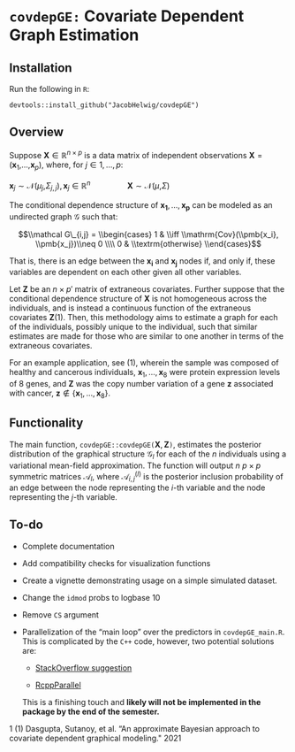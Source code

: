 # `covdepGE:` Covariate Dependent Graph Estimation

## Installation

Run the following in `R`:

`devtools::install_github("JacobHelwig/covdepGE")`

## Overview

Suppose **X** ∈ ℝ<sup>*n* × *p*</sup> is a data matrix of independent
observations **X** = (**x**<sub>1</sub>,...,**x**<sub>*p*</sub>), where,
for *j* ∈ 1, ..., *p*:

**x**<sub>*j*</sub> ∼ 𝒩(*μ*<sub>*j*</sub>,*Σ*<sub>*j*, *j*</sub>), **x**<sub>*j*</sub> ∈ ℝ<sup>*n*</sup>      **X** ∼ 𝒩(*μ*,*Σ*)

The conditional dependence structure of
**x**<sub>**1**</sub>, ..., **x**<sub>**p**</sub> can be modeled as an
undirected graph 𝒢 such that:

$$\\mathcal G\_{i,j} = 
\\begin{cases}
    1 & \\iff \\mathrm{Cov}(\\pmb{x_i}, \\pmb{x_j})\\neq 0 
    \\\\
    0 & \\textrm{otherwise} 
\\end{cases}$$

That is, there is an edge between the **x**<sub>**i**</sub> and
**x**<sub>**j**</sub> nodes if, and only if, these variables are
dependent on each other given all other variables.

Let **Z** be an *n* × *p*′ matrix of extraneous covariates. Further
suppose that the conditional dependence structure of **X** is not
homogeneous across the individuals, and is instead a continuous function
of the extraneous covariates **Z**(1). Then, this methodology aims to
estimate a graph for each of the individuals, possibly unique to the
individual, such that similar estimates are made for those who are
similar to one another in terms of the extraneous covariates.

For an example application, see (1), wherein the sample was composed of
healthy and cancerous individuals,
**x**<sub>1</sub>, ..., **x**<sub>8</sub> were protein expression levels
of 8 genes, and **Z** was the copy number variation of a gene **z**
associated with cancer,
**z** ∉ {**x**<sub>1</sub>, ..., **x**<sub>8</sub>}.

## Functionality

The main function, `covdepGE::covdepGE(`**X**, **Z**`)`, estimates the
posterior distribution of the graphical structure 𝒢<sub>*l*</sub> for
each of the *n* individuals using a variational mean-field
approximation. The function will output *n* *p* × *p* symmetric matrices
𝒜<sub>*l*</sub>, where 𝒜<sub>*i*, *j*</sub><sup>(*l*)</sup> is the
posterior inclusion probability of an edge between the node representing
the *i*-th variable and the node representing the *j*-th variable.

## To-do

-   Complete documentation

-   Add compatibility checks for visualization functions

-   Create a vignette demonstrating usage on a simple simulated dataset.

-   Change the `idmod` probs to logbase 10

-   Remove `CS` argument

-   Parallelization of the “main loop” over the predictors in
    `covdepGE_main.R`. This is complicated by the `C++` code, however,
    two potential solutions are:

    -   <span style="color: blu">[StackOverflow
        suggestion](https://stackoverflow.com/questions/69789634/parallelization-of-rcpp-without-inline-creating-a-local-package?noredirect=1#comment123649680_69789634)</span>

    -   <span
        style="color: blu">[RcppParallel](https://cran.r-project.org/web/packages/RcppParallel/index.html)</span>

    This is a finishing touch and **likely will not be implemented in
    the package by the end of the semester.**

<div class="thebibliography">

1 (1) Dasgupta, Sutanoy, et al. “An approximate Bayesian approach to
covariate dependent graphical modeling." 2021

</div>
